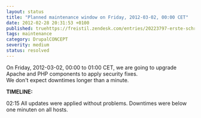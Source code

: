 ```yaml
---
layout: status
title: "Planned maintenance window on Friday, 2012-03-02, 00:00 CET"
date: 2012-02-28 20:31:53 +0100
published: truehttps://freistil.zendesk.com/entries/20223797-erste-schritte-mit-drupalconcept
tags: maintenance
category: DrupalCONCEPT
severity: medium
status: resolved
---
```


On Friday, 2012-03-02, 00:00 to 01:00 CET, we are going to upgrade Apache and PHP components to apply security fixes.  
We don't expect downtimes longer than a minute.

**TIMELINE:**

02:15 All updates were applied without problems. Downtimes were below one minuten on all hosts.